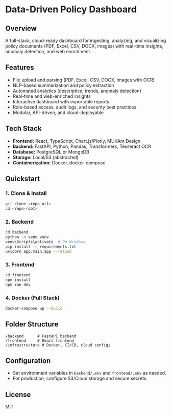 # Data-Driven Policy Dashboard

## Overview
A full-stack, cloud-ready dashboard for ingesting, analyzing, and visualizing policy documents (PDF, Excel, CSV, DOCX, images) with real-time insights, anomaly detection, and web enrichment.

## Features
- File upload and parsing (PDF, Excel, CSV, DOCX, images with OCR)
- NLP-based summarization and policy extraction
- Automated analytics (descriptive, trends, anomaly detection)
- Real-time and web-enriched insights
- Interactive dashboard with exportable reports
- Role-based access, audit logs, and security best practices
- Modular, API-driven, and cloud-deployable

## Tech Stack
- **Frontend:** React, TypeScript, Chart.js/Plotly, MUI/Ant Design
- **Backend:** FastAPI, Python, Pandas, Transformers, Tesseract OCR
- **Database:** PostgreSQL or MongoDB
- **Storage:** Local/S3 (abstracted)
- **Containerization:** Docker, docker-compose

## Quickstart

### 1. Clone & Install
```sh
git clone <repo-url>
cd <repo-root>
```

### 2. Backend
```sh
cd backend
python -m venv venv
venv\Scripts\activate  # On Windows
pip install -r requirements.txt
uvicorn app.main:app --reload
```

### 3. Frontend
```sh
cd frontend
npm install
npm run dev
```

### 4. Docker (Full Stack)
```sh
docker-compose up --build
```

## Folder Structure
```
/backend      # FastAPI backend
/frontend     # React frontend
/infrastructure # Docker, CI/CD, cloud configs
```

## Configuration
- Set environment variables in `backend/.env` and `frontend/.env` as needed.
- For production, configure S3/Cloud storage and secure secrets.

## License
MIT 